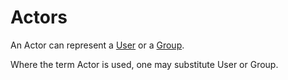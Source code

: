 # Actors
An Actor can represent a [User](/articles/Users) or a [Group](/articles/Groups). 

Where the term Actor is used, one may substitute User or Group.